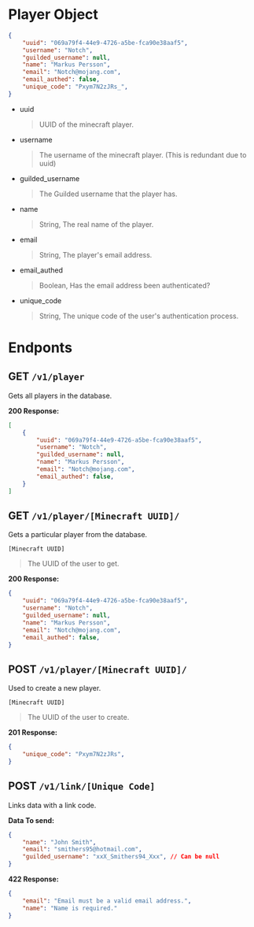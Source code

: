 # Player Object
```json
{
    "uuid": "069a79f4-44e9-4726-a5be-fca90e38aaf5",
    "username": "Notch",
    "guilded_username": null,
    "name": "Markus Persson",
    "email": "Notch@mojang.com",
    "email_authed": false,
    "unique_code": "Pxym7N2zJRs_",
}
```
- uuid
    > UUID of the minecraft player.
- username
    > The username of the minecraft player. (This is redundant due to uuid)
- guilded_username
    > The Guilded username that the player has.
- name
    > String,
    > The real name of the player.
- email
    > String,
    > The player's email address.
- email_authed
    > Boolean,
    > Has the email address been authenticated?
- unique_code
    > String,
    > The unique code of the user's authentication process.


# Endponts

## GET `/v1/player`
Gets all players in the database.

**200 Response:**
```json
[
    {
        "uuid": "069a79f4-44e9-4726-a5be-fca90e38aaf5",
        "username": "Notch",
        "guilded_username": null,
        "name": "Markus Persson",
        "email": "Notch@mojang.com",
        "email_authed": false,
    }
]
```
## GET `/v1/player/[Minecraft UUID]/`
Gets a particular player from the database.

`[Minecraft UUID]`
> The UUID of the user to get.

**200 Response:**
```json
{
    "uuid": "069a79f4-44e9-4726-a5be-fca90e38aaf5",
    "username": "Notch",
    "guilded_username": null,
    "name": "Markus Persson",
    "email": "Notch@mojang.com",
    "email_authed": false,
}
```

## POST `/v1/player/[Minecraft UUID]/`
Used to create a new player.

`[Minecraft UUID]`
> The UUID of the user to create.

**201 Response:**
```json
{
    "unique_code": "Pxym7N2zJRs",
}
```

## POST `/v1/link/[Unique Code]`
Links data with a link code.

**Data To send:**
```json
{
    "name": "John Smith",
    "email": "smithers95@hotmail.com",
    "guilded_username": "xxX_Smithers94_Xxx", // Can be null
}
```

**422 Response:**
```json
{
    "email": "Email must be a valid email address.",
    "name": "Name is required."
}
```